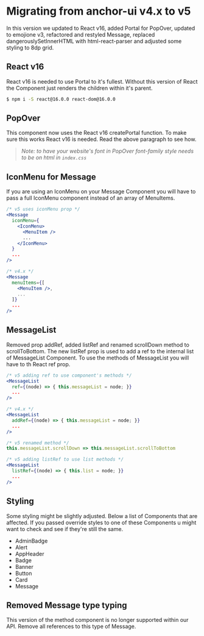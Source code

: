 # Migrating from anchor-ui v4.x to v5
In this version we updated to React v16, added Portal for PopOver, updated to emojione v3, refactored and restyled Message, replaced dangerouslySetInnerHTML with html-react-parser and adjusted some styling to 8dp grid.

## React v16
React v16 is needed to use Portal to it's fullest. Without this version of React the Component just renders the children within it's parent.
```bash
$ npm i -S react@16.0.0 react-dom@16.0.0
```

## PopOver
This component now uses the React v16 createPortal function. To make sure this works React v16 is needed. Read the above paragraph to see how.

> *Note: to have your website's font in PopOver font-family style needs to be on html in `index.css`*

## IconMenu for Message
If you are using an IconMenu on your Message Component you will have to pass a full IconMenu component instead of an array of MenuItems.
```jsx
/* v5 uses iconMenu prop */
<Message
  iconMenu={
    <IconMenu>
      <MenuItem />
      ...
    </IconMenu>
  }
  ...
/>

/* v4.x */
<Message
  menuItems={[
    <MenuItem />,
    ...
  ]}
  ...
/>
```

## MessageList
Removed prop addRef, added listRef and renamed scrollDown method to scrollToBottom. The new listRef prop is used to add a ref to the internal list of MessageList Component. To use the methods of MessageList you will have to th React ref prop.
```jsx
/* v5 adding ref to use component's methods */
<MessageList
  ref={(node) => { this.messageList = node; }}
  ...
/>

/* v4.x */
<MessageList
  addRef={(node) => { this.messageList = node; }}
  ...
/>
```

```jsx
/* v5 renamed method */
this.messageList.scrollDown => this.messageList.scrollToBottom
```

```jsx
/* v5 adding listRef to use list methods */
<MessageList
  listRef={(node) => { this.list = node; }}
  ...
/>
```

## Styling
Some styling might be slightly adjusted. Below a list of Components that are affected. If you passed override styles to one of these Components u might want to check and see if they're still the same.

- AdminBadge
- Alert
- AppHeader
- Badge
- Banner
- Button
- Card
- Message

## Removed Message type typing
This version of the method component is no longer supported within our API. Remove all references to this type of Message.
